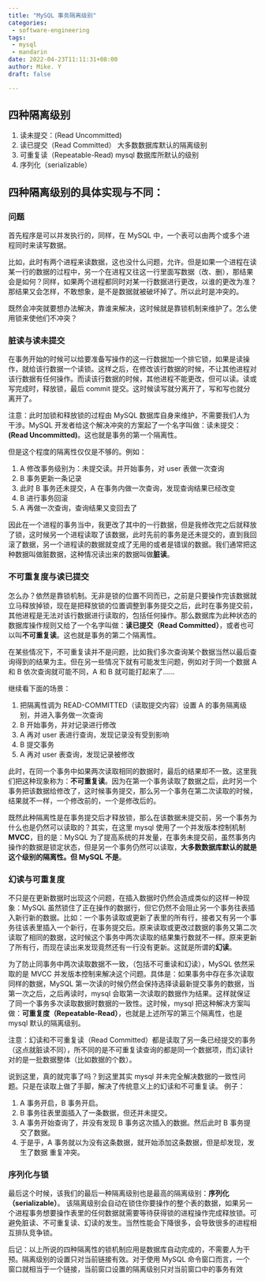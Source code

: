 ```yaml
---
title: "MySQL 事务隔离级别"
categories:
 - software-engineering
tags:
 - mysql
 - mandarin
date: 2022-04-23T11:11:31+08:00
author: Mike. Y
draft: false

---
```


## 四种隔离级别

1. 读未提交：(Read Uncommitted)
2. 读已提交（Read Committed） 大多数数据库默认的隔离级别
3. 可重复读（Repeatable-Read) mysql 数据库所默认的级别
4. 序列化（serializable）



## 四种隔离级别的具体实现与不同：

### 问题

首先程序是可以并发执行的，同样，在 MySQL 中，一个表可以由两个或多个进程同时来读写数据。


比如，此时有两个进程来读数据，这也没什么问题，允许。但是如果一个进程在读某一行的数据的过程中，另一个在进程又往这一行里面写数据（改、删），那结果会是如何？同样，如果两个进程都同时对某一行数据进行更改，以谁的更改为准？那结果又会怎样，不敢想象，是不是数据就被破坏掉了。所以此时是冲突的。

既然会冲突就要想办法解决，靠谁来解决，这时候就是靠锁机制来维护了。怎么使用锁来使他们不冲突？

### 脏读与读未提交

在事务开始的时候可以给要准备写操作的这一行数据加一个排它锁，如果是读操作，就给该行数据一个读锁。这样之后，在修改该行数据的时候，不让其他进程对该行数据有任何操作。而读该行数据的时候，其他进程不能更改，但可以读。读或写完成时，释放锁，最后 commit 提交。这时候读写就分离开了，写和写也就分离开了。

注意：此时加锁和释放锁的过程由 MySQL 数据库自身来维护，不需要我们人为干涉。MySQL 开发者给这个解决冲突的方案起了一个名字叫做：读未提交：**(Read Uncommitted)**。这也就是事务的第一个隔离性。


但是这个程度的隔离性仅仅是不够的。例如：
1. A 修改事务级别为：未提交读。并开始事务，对 user 表做一次查询
2. B 事务更新一条记录
3. 此时 B 事务还未提交，A 在事务内做一次查询，发现查询结果已经改变
4. B 进行事务回滚
5. A 再做一次查询，查询结果又变回去了

因此在一个进程的事务当中，我更改了其中的一行数据，但是我修改完之后就释放了锁，这时候另一个进程读取了该数据，此时先前的事务是还未提交的，直到我回滚了数据，另一个进程读的数据就变成了无用的或者是错误的数据。我们通常把这种数据叫做脏数据，这种情况读出来的数据叫做**脏读**。

### 不可重复度与读已提交

怎么办？依然是靠锁机制。无非是锁的位置不同而已，之前是只要操作完该数据就立马释放掉锁，现在是把释放锁的位置调整到事务提交之后，此时在事务提交前，其他进程是无法对该行数据进行读取的，包括任何操作。那么数据库为此种状态的数据库操作规则又给了一个名字叫做：**读已提交（Read Committed）**，或者也可以叫**不可重复读**。这也就是事务的第二个隔离性。


在某些情况下，不可重复读并不是问题，比如我们多次查询某个数据当然以最后查询得到的结果为主。但在另一些情况下就有可能发生问题，例如对于同一个数据 A 和 B 依次查询就可能不同，A 和 B 就可能打起来了……

继续看下面的场景：
1. 把隔离性调为 READ-COMMITTED（读取提交内容）设置 A 的事务隔离级别，并进入事务做一次查询
2. B 开始事务，并对记录进行修改
3. A 再对 user 表进行查询，发现记录没有受到影响
4. B 提交事务
5. A 再对 user 表查询，发现记录被修改

此时，在同一个事务中如果两次读取相同的数据时，最后的结果却不一致。这里我们把这种现象称为：**不可重复读**。因为在第一个事务读取了数据之后，此时另一个事务把该数据给修改了，这时候事务提交，那么另一个事务在第二次读取的时候，结果就不一样，一个修改前的，一个是修改后的。

既然此种隔离性是在事务提交后才释放锁，那么在该数据未提交前，另一个事务为什么也是仍然可以读取的？其实，在这里 mysql 使用了一个并发版本控制机制 **MVCC**，目的是：MySQL 为了提高系统的并发量，在事务未提交前，虽然事务内操作的数据是锁定状态，但是另一个事务仍然可以读取，**大多数数据库默认的就是这个级别的隔离性。但 MySQL 不是**。

### 幻读与可重复度

不只是在更新数据时出现这个问题，在插入数据时仍然会造成类似的这样一种现象：MySQL 虽然锁住了正在操作的数据行，但它仍然不会阻止另一个事务往表插入新行新的数据。比如：一个事务读取或更新了表里的所有行，接者又有另一个事务往该表里插入一个新行，在事务提交后。原来读取或更改过数据的事务又第二次读取了相同的数据，这时候这个事务中两次读取的结果集行数就不一样。原来更新了所有行，而现在读出来发现竟然还有一行没有更新。这就是所谓的**幻读**。

为了防止同事务中两次读取数据不一致，（包括不可重读和幻读），MySQL 依然采取的是 MVCC 并发版本控制来解决这个问题。具体是：如果事务中存在多次读取同样的数据，MySQL 第一次读的时候仍然会保持选择读最新提交事务的数据，当第一次之后，之后再读时，mysql 会取第一次读取的数据作为结果。这样就保证了同一个事务多次读取数据时数据的一致性。这时候，mysql 把这种解决方案叫做：**可重复度（Repeatable-Read）**，也就是上述所写的第三个隔离性，也是 mysql 默认的隔离级别。

注意：幻读和不可重复读（Read Committed）都是读取了另一条已经提交的事务（这点就脏读不同），所不同的是不可重复读查询的都是同一个数据项，而幻读针对的是一批数据整体（比如数据的个数）。

说到这里，真的就完事了吗？到这里其实 mysql 并未完全解决数据的一致性问题。只是在读取上做了手脚，解决了传统意义上的幻读和不可重复读。
例子：
1. A 事务开启，B 事务开启。
2. B 事务往表里面插入了一条数据，但还并未提交。
3. A 事务开始查询了，并没有发现 B 事务这次插入的数据。然后此时 B 事务提交了数据。
4. 于是乎，A 事务就以为没有这条数据，就开始添加这条数据，但是却发现，发生了数据 重复冲突。

### 序列化与锁

最后这个时候，该我们的最后一种隔离级别也是最高的隔离级别：**序列化（serializable）**。
该隔离级别会自动在锁住你要操作的整个表的数据，如果另一个进程事务想要操作表里的任何数据就需要等待获得锁的进程操作完成释放锁。可避免脏读、不可重复读、幻读的发生。当然性能会下降很多，会导致很多的进程相互排队竞争锁。

后记：以上所说的四种隔离性的锁机制应用是数据库自动完成的，不需要人为干预。隔离级别的设置只对当前链接有效。对于使用 MySQL 命令窗口而言，一个窗口就相当于一个链接，当前窗口设置的隔离级别只对当前窗口中的事务有效